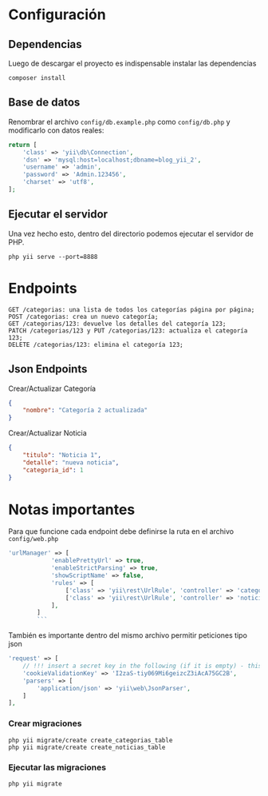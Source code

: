 # Configuración

## Dependencias
Luego de descargar el proyecto es indispensable instalar las dependencias
```
composer install
```

## Base de datos

Renombrar el archivo `config/db.example.php` como `config/db.php` y modificarlo con datos reales:

```php
return [
    'class' => 'yii\db\Connection',
    'dsn' => 'mysql:host=localhost;dbname=blog_yii_2',
    'username' => 'admin',
    'password' => 'Admin.123456',
    'charset' => 'utf8',
];
```

## Ejecutar el servidor

Una vez hecho esto, dentro del directorio podemos ejecutar el servidor de PHP.
```
php yii serve --port=8888
```



# Endpoints

```
GET /categorias: una lista de todos los categorías página por página;
POST /categorias: crea un nuevo categoría;
GET /categorias/123: devuelve los detalles del categoría 123;
PATCH /categorias/123 y PUT /categorias/123: actualiza el categoría 123;
DELETE /categorias/123: elimina el categoría 123;
```

## Json Endpoints

Crear/Actualizar Categoría

```json
{
    "nombre": "Categoría 2 actualizada"
}
```

Crear/Actualizar Noticia

```json
{
    "titulo": "Noticia 1",
    "detalle": "nueva noticia",
    "categoria_id": 1
}
```

# Notas importantes

Para que funcione cada endpoint debe definirse la ruta en el archivo `config/web.php`

````php
'urlManager' => [
            'enablePrettyUrl' => true,
            'enableStrictParsing' => true,
            'showScriptName' => false,
            'rules' => [
                ['class' => 'yii\rest\UrlRule', 'controller' => 'categoria'],
                ['class' => 'yii\rest\UrlRule', 'controller' => 'noticia'],
            ],
        ]
        ```
````

También es importante dentro del mismo archivo permitir peticiones tipo json

```php
'request' => [
    // !!! insert a secret key in the following (if it is empty) - this is required by cookie validation
    'cookieValidationKey' => 'I2zaS-tiy069Mi6geizcZ3iAcA75GC2B',
    'parsers' => [
        'application/json' => 'yii\web\JsonParser',
    ]
],
```

### Crear migraciones

```
php yii migrate/create create_categorias_table
php yii migrate/create create_noticias_table
```

### Ejecutar las migraciones

```
php yii migrate
```